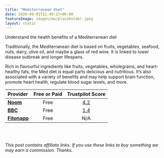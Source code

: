 ```yaml
---
title: "Mediterranean diet"
date: 2020-09-01T12:49:27+06:00
featureImage: images/ma/placeholder.jpeg
layout: static
---
```


Understand the health benefits of a Mediterranean diet

Traditionally, the Mediterranean diet is based on fruits, vegetables, seafood, nuts, dairy, olive oil, and maybe a glass of red wine. It is linked to lower disease outbreak and longer lifespans.

Rich in flavourful ingredients like fruits, vegetables, wholegrains, and heart-healthy fats, the Med diet is equal parts delicious and nutritious. It’s also associated with a variety of benefits and may help support brain function, promote heart health, regulate blood sugar levels, and more.

| Provider      | Free or Paid  |  Trustpilot Score  |
| :-----------          | :--------------:      |  :--------------:         |
| [**Noom**](https://www.noom.com/blog/the-mediterranean-diet/) | Free | [4.2](https://uk.trustpilot.com/review/noom.com) | 
| [**BBC**](https://www.bbc.co.uk/food/collections/mediterranean_diet_recipes) | Free | [1.4](https://uk.trustpilot.com/review/www.bbc.co.uk) | 
| [**Fitonapp**](https://fitonapp.com/nutrition/foods-to-eat-on-the-mediterranean-diet/) | Free | N/A
  

<br/><br/>

*This post contains affiliate links. If you use these links to buy something we may
earn a commission. Thanks.*






